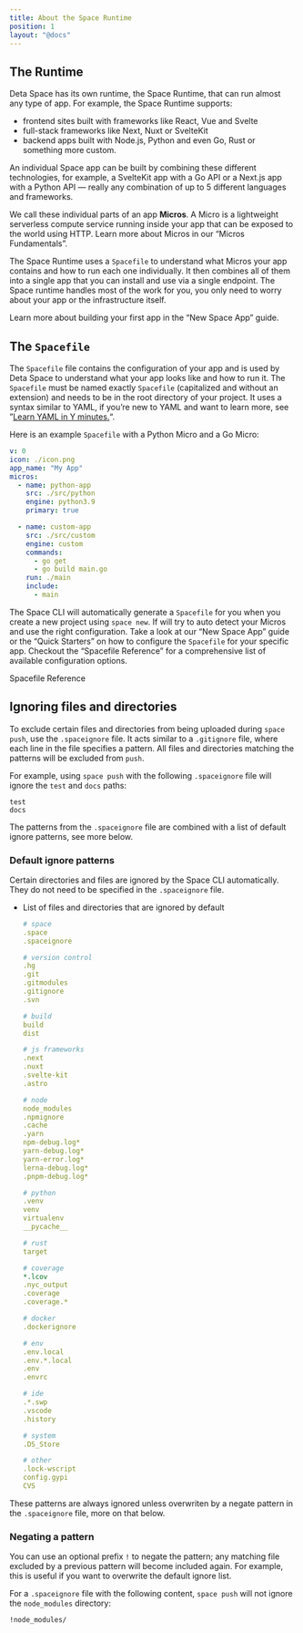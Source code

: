 ```yaml
---
title: About the Space Runtime
position: 1
layout: "@docs"
---
```


## The Runtime

Deta Space has its own runtime, the Space Runtime, that can run almost any type of app. For example, the Space Runtime supports:

- frontend sites built with frameworks like React, Vue and Svelte
- full-stack frameworks like Next, Nuxt or SvelteKit
- backend apps built with Node.js, Python and even Go, Rust or something more custom.

An individual Space app can be built by combining these different technologies, for example, a SvelteKit app with a Go API or a Next.js app with a Python API — really any combination of up to 5 different languages and frameworks.

We call these individual parts of an app **Micros**. A Micro is a lightweight serverless compute service running inside your app that can be exposed to the world using HTTP. Learn more about Micros in our “Micros Fundamentals”.

The Space Runtime uses a `Spacefile` to understand what Micros your app contains and how to run each one individually. It then combines all of them into a single app that you can install and use via a single endpoint. The Space runtime handles most of the work for you, you only need to worry about your app or the infrastructure itself.

Learn more about building your first app in the “New Space App” guide.

## The `Spacefile`

The `Spacefile` file contains the configuration of your app and is used by Deta Space to understand what your app looks like and how to run it. The `Spacefile` must be named exactly `Spacefile` (capitalized and without an extension) and needs to be in the root directory of your project. It uses a syntax similar to YAML, if you’re new to YAML and want to learn more, see ”[Learn YAML in Y minutes.](https://learnxinyminutes.com/docs/yaml/)“. 

Here is an example `Spacefile` with a Python Micro and a Go Micro:

```yaml
v: 0
icon: ./icon.png
app_name: "My App"
micros:
  - name: python-app
    src: ./src/python
    engine: python3.9
    primary: true

  - name: custom-app
    src: ./src/custom
    engine: custom
    commands:
      - go get
      - go build main.go
    run: ./main
    include:
      - main
```

The Space CLI will automatically generate a `Spacefile` for you when you create a new project using `space new`. If will try to auto detect your Micros and use the right configuration. Take a look at our “New Space App” guide or the “Quick Starters” on how to configure the `Spacefile` for your specific app. Checkout the “Spacefile Reference” for a comprehensive list of available configuration options.

Spacefile Reference

## Ignoring files and directories

To exclude certain files and directories from being uploaded during `space push`, use the `.spaceignore` file. It acts similar to a `.gitignore` file, where each line in the file specifies a pattern. All files and directories matching the patterns will be excluded from `push`.

For example, using `space push` with the following `.spaceignore` file will ignore the `test` and `docs` paths:

```
test
docs
```

The patterns from the `.spaceignore` file are combined with a list of default ignore patterns, see more below.

### Default ignore patterns

Certain directories and files are ignored by the Space CLI automatically. They do not need to be specified in the `.spaceignore` file.

- List of files and directories that are ignored by default
    
    ```yaml
    # space
    .space
    .spaceignore
    
    # version control
    .hg
    .git
    .gitmodules
    .gitignore
    .svn
    
    # build
    build
    dist
    
    # js frameworks
    .next
    .nuxt
    .svelte-kit
    .astro
    
    # node
    node_modules
    .npmignore
    .cache
    .yarn
    npm-debug.log*
    yarn-debug.log*
    yarn-error.log*
    lerna-debug.log*
    .pnpm-debug.log*
    
    # python
    .venv
    venv
    virtualenv
    __pycache__
    
    # rust
    target
    
    # coverage
    *.lcov
    .nyc_output
    .coverage
    .coverage.*
    
    # docker
    .dockerignore
    
    # env
    .env.local
    .env.*.local
    .env
    .envrc
    
    # ide
    .*.swp
    .vscode
    .history
    
    # system
    .DS_Store
    
    # other
    .lock-wscript
    config.gypi
    CVS
    ```
    

These patterns are always ignored unless overwriten by a negate pattern in the `.spaceignore` file, more on that below.

### Negating a pattern

You can use an optional prefix `!` to negate the pattern; any matching file excluded by a previous pattern will become included again. For example, this is useful if you want to overwrite the default ignore list.

For a `.spaceignore` file with the following content, `space push` will not ignore the `node_modules` directory:

```
!node_modules/
```